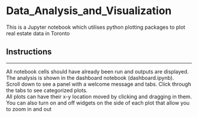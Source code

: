 # Data_Analysis_and_Visualization

This is a Jupyter notebook which utilises python plotting packages to plot real estate data in Toronto

## Instructions
---
All notebook cells should have already been run and outputs are displayed.\
The analysis is shown in the dashboard notebook (dashboard.ipynb).\
Scroll down to see a panel with a welcome message and tabs. Click through the tabs to see categorized plots.\
All plots can have their x-y location moved by clicking and dragging in them. You can also turn on and off widgets on the side of each plot that allow you to zoom in and out